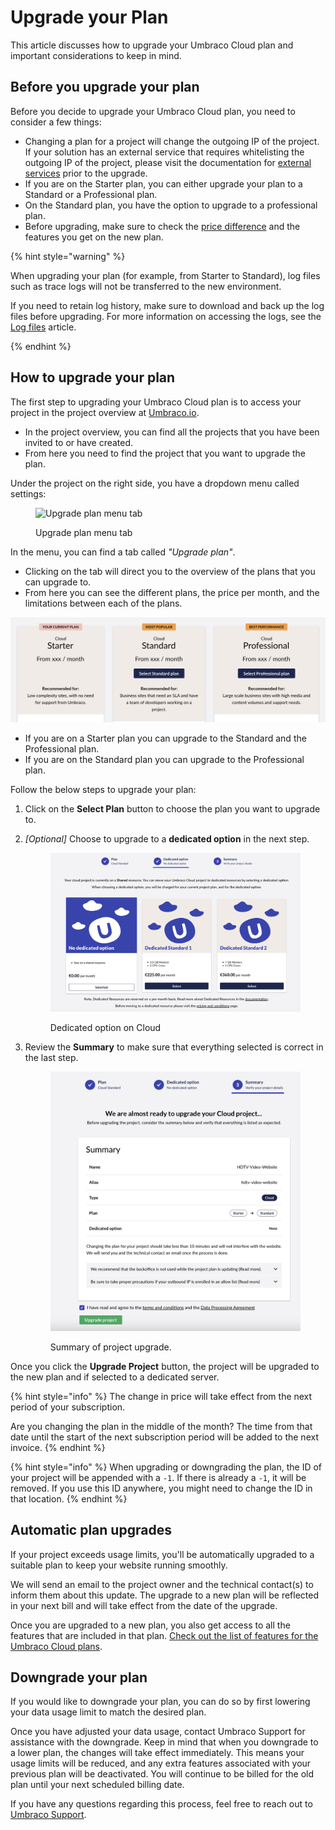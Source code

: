 # Upgrade your Plan

This article discusses how to upgrade your Umbraco Cloud plan and important considerations to keep in mind.

## Before you upgrade your plan

Before you decide to upgrade your Umbraco Cloud plan, you need to consider a few things:

* Changing a plan for a project will change the outgoing IP of the project. If your solution has an external service that requires whitelisting the outgoing IP of the project, please visit the documentation for [external services](../../../expand-your-projects-capabilities/external-services/) prior to the upgrade.
* If you are on the Starter plan, you can either upgrade your plan to a Standard or a Professional plan.
* On the Standard plan, you have the option to upgrade to a professional plan.
* Before upgrading, make sure to check the [price difference](https://umbraco.com/umbraco-cloud-pricing) and the features you get on the new plan.

{% hint style="warning" %}

When upgrading your plan (for example, from Starter to Standard), log files such as trace logs will not be transferred to the new environment.

If you need to retain log history, make sure to download and back up the log files before upgrading. For more information on accessing the logs, see the [Log files](../../../optimize-and-maintain-your-site/monitor-and-troubleshoot/resolve-issues-quickly-and-efficiently/log-files.md) article.

{% endhint %}

## How to upgrade your plan

The first step to upgrading your Umbraco Cloud plan is to access your project in the project overview at [Umbraco.io](https://www.s1.umbraco.io/projects).

* In the project overview, you can find all the projects that you have been invited to or have created.
* From here you need to find the project that you want to upgrade the plan.

Under the project on the right side, you have a dropdown menu called settings:

<figure><img src="../../../.gitbook/assets/image (25).png" alt="Upgrade plan menu tab"><figcaption><p>Upgrade plan menu tab</p></figcaption></figure>

In the menu, you can find a tab called _"Upgrade plan"_.

* Clicking on the tab will direct you to the overview of the plans that you can upgrade to.
* From here you can see the different plans, the price per month, and the limitations between each of the plans.

![Upgrade plane step2](images/umbraco-cloud-plans-new.png)

* If you are on a Starter plan you can upgrade to the Standard and the Professional plan.
* If you are on the Standard plan you can upgrade to the Professional plan.

Follow the below steps to upgrade your plan:

1. Click on the **Select Plan** button to choose the plan you want to upgrade to.
2. _[Optional]_ Choose to upgrade to a **dedicated option** in the next step.

    <div align="left"><figure><img src="images/dedicated-option.png" alt=""><figcaption><p>Dedicated option on Cloud</p></figcaption></figure></div>
3. Review the **Summary** to make sure that everything selected is correct in the last step.

    <figure><img src="images/upgrade-summary.png" alt=""><figcaption><p>Summary of project upgrade.</p></figcaption></figure>

Once you click the **Upgrade Project** button, the project will be upgraded to the new plan and if selected to a dedicated server.

{% hint style="info" %}
The change in price will take effect from the next period of your subscription.

Are you changing the plan in the middle of the month? The time from that date until the start of the next subscription period will be added to the next invoice.
{% endhint %}

{% hint style="info" %}
When upgrading or downgrading the plan, the ID of your project will be appended with a `-1`. If there is already a `-1`, it will be removed. If you use this ID anywhere, you might need to change the ID in that location.
{% endhint %}

## Automatic plan upgrades

If your project exceeds usage limits, you'll be automatically upgraded to a suitable plan to keep your website running smoothly.

We will send an email to the project owner and the technical contact(s) to inform them about this update. The upgrade to a new plan will be reflected in your next bill and will take effect from the date of the upgrade.

Once you are upgraded to a new plan, you also get access to all the features that are included in that plan. [Check out the list of features for the Umbraco Cloud plans](https://umbraco.com/umbraco-cloud-pricing/).

## Downgrade your plan

If you would like to downgrade your plan, you can do so by first lowering your data usage limit to match the desired plan.

Once you have adjusted your data usage, contact Umbraco Support for assistance with the downgrade. Keep in mind that when you downgrade to a lower plan, the changes will take effect immediately. This means your usage limits will be reduced, and any extra features associated with your previous plan will be deactivated. You will continue to be billed for the old plan until your next scheduled billing date.

If you have any questions regarding this process, feel free to reach out to [Umbraco Support](mailto:contact@umbraco.com).
